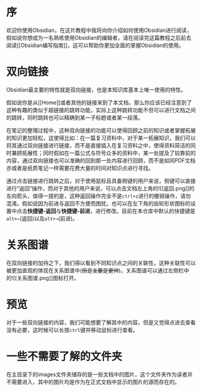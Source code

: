 # 序

欢迎你使用Obsidian，在这片教程中我将向你介绍如何使用Obsidian进行阅读，假如说你想成为一名熟练使用Obsidian的编辑者，请在阅读完这篇教程之后前去阅读[[Obsidian编写指南]]，这可以帮助你更加全面的掌握Obsidian的使用。

# 双向链接

Obsidian最主要的特性就是双向链接，也是本知识库基本上唯一使用的特性。

假如说你是从[[Home]]或者其他的链接来到了本文档，那么你应该已经注意到了这种有趣的类似于超链接的跳转功能，实际上这种跳转功能不但可以进行文档之间的跳转，同时跳转也可以精确到某一子标题或者某一段落。

在笔记的整理过程中，这种双向链接的功能可以使得回顾之前的知识或者掌握拓展的知识更加轻松，这使得比如：在一篇复习资料中，对于某一拓展知识，我们可以将其通过双向链接进行链接，而不是直接插入在复习资料之中，使得资料简洁的同时兼顾拓展性；同时假如在一篇公式与符号众多的资料中，某一处提及了较靠前的内容，通过双向链接也可以准确的回到那一处内容进行回顾，而不是如同PDF文档亦或者是纸质笔记一样需要花费大量的时间对知识点进行寻找。

通过点击链接进行跳转之后，对于使用鼠标且具备侧键的用户来说，侧键可以直接进行“返回”操作，而对于其他的用户来说，可以点击文档左上角的![[返回.png]]的左向箭头，值得一提的是，这种返回操作完全不是`ctrl+z`进行的撤销操作，请勿混淆。假如说因为前进与返回不方便而困扰，也可以在左下角的齿轮形状图标的设置中点击**快捷键-返回**与**快捷键-前进**，进行修改。目前在本仓库中默认的快捷键是`alt+←`(返回)以及`alt+→`(前进)。

# 关系图谱

在双向链接的加持之下，我们得以看到不同知识点之间的关联性，这种关联性可以被更加直观的体现在关系图谱中(~~但是主要是更帅~~)。关系图谱可以通过左侧栏中的![[关系图谱.png]]图标打开。

# 预览

对于一些双向链接的内容，我们可能想要了解其中的内容，但是又觉得点进去查看没有必要，这时候可以长按`ctrl`键并移动鼠标进行查看。

# 一些不需要了解的文件夹

在主目录下的images文件夹储存的是一些文档中的图片，这个文件夹作为读者并不需要进入，其中的图片均是作为在正式文档中显示的图片的源而存在的。